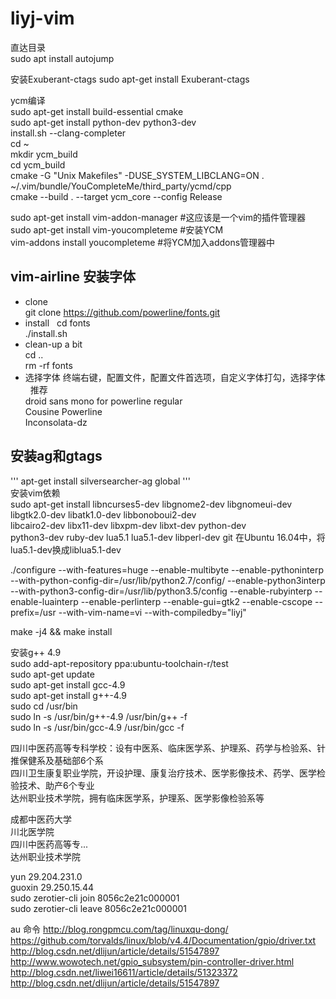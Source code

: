 # liyj-vim
直达目录  
sudo apt install autojump  
  
安装Exuberant-ctags  sudo apt-get install Exuberant-ctags   
  
ycm编译  
sudo apt-get install build-essential cmake   
sudo apt-get install python-dev python3-dev  
install.sh --clang-completer   
cd ~  
mkdir ycm_build  
cd ycm_build  
cmake -G "Unix Makefiles" -DUSE_SYSTEM_LIBCLANG=ON . ~/.vim/bundle/YouCompleteMe/third_party/ycmd/cpp  
cmake --build . --target ycm_core --config Release  

sudo apt-get install vim-addon-manager  #这应该是一个vim的插件管理器  
sudo apt-get install vim-youcompleteme  #安装YCM  
vim-addons install youcompleteme    #将YCM加入addons管理器中  

## vim-airline 安装字体  
* clone  
git clone https://github.com/powerline/fonts.git  
* install  
cd fonts  
./install.sh  
* clean-up a bit  
cd ..  
rm -rf fonts  
* 选择字体
终端右键，配置文件，配置文件首选项，自定义字体打勾，选择字体  
推荐  
droid sans mono for powerline regular  
Cousine Powerline  
Inconsolata-dz   
## 安装ag和gtags  
''' 
apt-get install silversearcher-ag global
'''  
安装vim依赖  
sudo apt-get install libncurses5-dev libgnome2-dev libgnomeui-dev \
    libgtk2.0-dev libatk1.0-dev libbonoboui2-dev \
    libcairo2-dev libx11-dev libxpm-dev libxt-dev python-dev \
    python3-dev ruby-dev lua5.1 lua5.1-dev libperl-dev git
在Ubuntu 16.04中，将lua5.1-dev换成liblua5.1-dev


   
./configure --with-features=huge --enable-multibyte --enable-pythoninterp --with-python-config-dir=/usr/lib/python2.7/config/ --enable-python3interp --with-python3-config-dir=/usr/lib/python3.5/config --enable-rubyinterp --enable-luainterp --enable-perlinterp --enable-gui=gtk2 --enable-cscope --prefix=/usr --with-vim-name=vi --with-compiledby="liyj"  
  
make -j4 && make install  
 
安装g++ 4.9  
sudo add-apt-repository ppa:ubuntu-toolchain-r/test  
sudo apt-get update  
sudo apt-get install gcc-4.9  
sudo apt-get install g++-4.9  
sudo cd /usr/bin  
sudo ln -s /usr/bin/g++-4.9 /usr/bin/g++ -f  
sudo ln -s /usr/bin/gcc-4.9 /usr/bin/gcc -f  
  
四川中医药高等专科学校：设有中医系、临床医学系、护理系、药学与检验系、针推保健系及基础部6个系  
四川卫生康复职业学院，开设护理、康复治疗技术、医学影像技术、药学、医学检验技术、助产6个专业  
达州职业技术学院，拥有临床医学系，护理系、医学影像检验系等  
	
成都中医药大学  
川北医学院  
四川中医药高等专...  
达州职业技术学院  
  
yun     29.204.231.0  
guoxin  29.250.15.44  
sudo zerotier-cli join 8056c2e21c000001  
sudo zerotier-cli leave 8056c2e21c000001  

au 命令 
http://blog.rongpmcu.com/tag/linuxqu-dong/  
https://github.com/torvalds/linux/blob/v4.4/Documentation/gpio/driver.txt  
http://blog.csdn.net/dlijun/article/details/51547897  
http://www.wowotech.net/gpio_subsystem/pin-controller-driver.html  
http://blog.csdn.net/liwei16611/article/details/51323372  
http://blog.csdn.net/dlijun/article/details/51547897  
